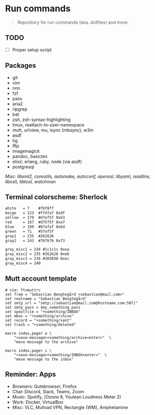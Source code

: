 # Run commands

> Repository for run commands (aka. dotfiles) and more.

## TODO

- [ ] Proper setup script

## Packages

- git
- vim
- nnn
- fzf
- pass
- aria2
- ripgrep
- bat
- zsh, zsh-syntax-highlighting
- tmux, reattach-to-user-namespace
- mutt, urlview, mu, isync (mbsync), w3m
- asdf
- tig
- lftp
- imagemagick
- pandoc, basictex
- elixir, erlang, ruby, node (via asdf)
- postgresql

*Misc: libxml2, coreutils, automake, autoconf, openssl, libyaml, readline,
libxslt, libtool, watchman*

## Terminal colorscheme: Sherlock

```txt
white   = 7    #fbf8ff
beige   = 223  #ffd7af 0xdf
yellow  = 179  #d7af5f 0xb3
red     = 167  #d75f5f 0xa7
blue    = 109  #87afaf 0x6d
green   = 71   #5faf5f
gray1   = 235  #262626
gray2   = 243  #767676 0xf3

gray_misc1 = 234 #1c1c1c 0xea
gray_misc2 = 235 #262626 0xeb
gray_misc3 = 236 #303030 0xec
gray_misc4 = 240
```

## Mutt account template

```muttrc
# vim: ft=muttrc
set from = "Sebastian Bengtegård <sebastian@mail.com>"
set realname = "Sebastian Bengtegård"
set smtp_url = "smtp://sebastian@mail.com@hostname.com:587/"
set smtp_pass = $my_something_pass
set spoolfile = "+something/INBOX"
set mbox = "+something/archive"
set record = "+something/sent"
set trash = "+something/deleted"

macro index,pager a \
    "<save-message>+something/archive<enter>"  \
    "move message to the archive"

macro index,pager i \
    "<save-message>+something/INBOX<enter>"  \
    "move message to the inbox"
```

## Reminder: Apps

- Browsers: Qutebrowser, Firefox
- Chat: Discord, Slack, Teams, Zoom
- Music: Spotify, (Ozone 8, Youlean Loudness Meter 2)
- Work: Docker, VirtualBox
- Misc: VLC, Mullvad VPN, Rectangle (WM), Amphetamine
